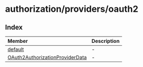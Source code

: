 # authorization/providers/oauth2

## Index

| Member | Description |
| :------ | :------ |
| [default](classes/default.md) | - |
| [OAuth2AuthorizationProviderData](interfaces/OAuth2AuthorizationProviderData.md) | - |
